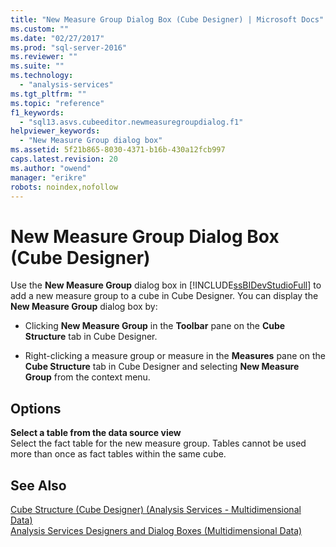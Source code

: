 ```yaml
---
title: "New Measure Group Dialog Box (Cube Designer) | Microsoft Docs"
ms.custom: ""
ms.date: "02/27/2017"
ms.prod: "sql-server-2016"
ms.reviewer: ""
ms.suite: ""
ms.technology: 
  - "analysis-services"
ms.tgt_pltfrm: ""
ms.topic: "reference"
f1_keywords: 
  - "sql13.asvs.cubeeditor.newmeasuregroupdialog.f1"
helpviewer_keywords: 
  - "New Measure Group dialog box"
ms.assetid: 5f21b865-8030-4371-b16b-430a12fcb997
caps.latest.revision: 20
ms.author: "owend"
manager: "erikre"
robots: noindex,nofollow
---
```

# New Measure Group Dialog Box (Cube Designer)
  Use the **New Measure Group** dialog box in [!INCLUDE[ssBIDevStudioFull](../a9notintoc/includes/ssbidevstudiofull-md.md)] to add a new measure group to a cube in Cube Designer. You can display the **New Measure Group** dialog box by:  
  
-   Clicking **New Measure Group** in the **Toolbar** pane on the **Cube Structure** tab in Cube Designer.  
  
-   Right-clicking a measure group or measure in the **Measures** pane on the **Cube Structure** tab in Cube Designer and selecting **New Measure Group** from the context menu.  
  
## Options  
 **Select a table from the data source view**  
 Select the fact table for the new measure group. Tables cannot be used more than once as fact tables within the same cube.  
  
## See Also  
 [Cube Structure &#40;Cube Designer&#41; &#40;Analysis Services - Multidimensional Data&#41;](../a9retired/cube-structure-cube-designer-analysis-services-multidimensional-data.md)   
 [Analysis Services Designers and Dialog Boxes &#40;Multidimensional Data&#41;](../a9retired/analysis-services-designers-and-dialog-boxes-multidimensional-data.md)  
  
  